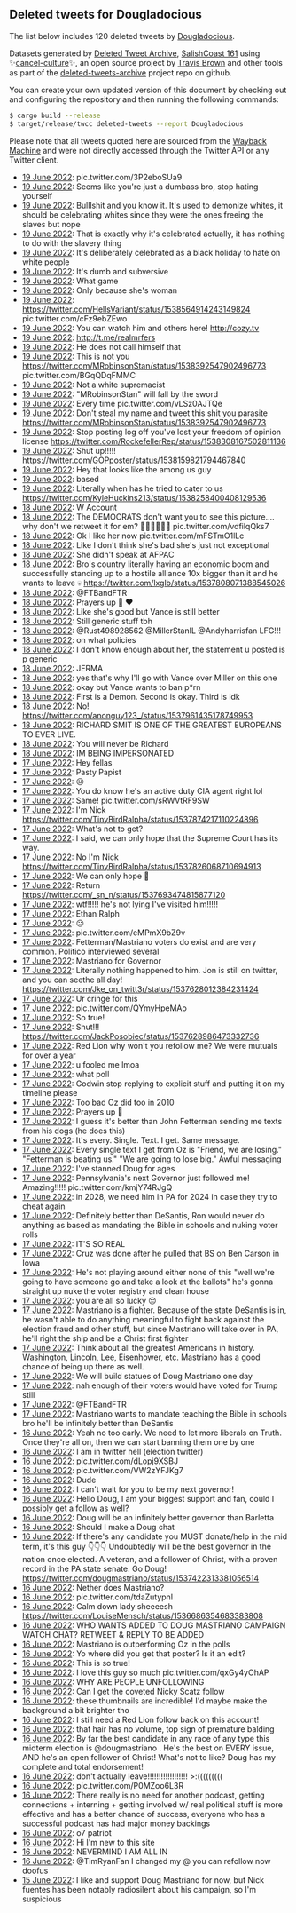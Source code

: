 ## Deleted tweets for Dougladocious

The list below includes 120 deleted tweets by
[Dougladocious](https://twitter.com/Dougladocious).



Datasets generated by [Deleted Tweet Archive](https://twitter.com/deletedtweet161), 
[SalishCoast 161](https://twitter.com/SalishCoastA) using 
✨[cancel-culture](https://github.com/travisbrown/cancel-culture)✨, an open source project by 
[Travis Brown](https://twitter.com/travisbrown) and other tools as part of the 
[deleted-tweets-archive](https://github.com/salcoast/deleted-tweets-archive/) project repo on github.

You can create your own updated version of this document by checking out and configuring the
repository and then running the following commands:

```bash
$ cargo build --release
$ target/release/twcc deleted-tweets --report Dougladocious
```

Please note that all tweets quoted here are sourced from the
[Wayback Machine](https://web.archive.org) and were not directly accessed through the Twitter API or
any Twitter client.

* [19 June 2022](https://web.archive.org/web/20220619221434/https://twitter.com/Dougladocious/status/1538646263066935297): pic.twitter.com/3P2eboSUa9 <!--1538646263066935297-->
* [19 June 2022](https://web.archive.org/web/20220619203341/https://twitter.com/Dougladocious/status/1538620981983453184): Seems like you're just a dumbass bro, stop hating yourself <!--1538620981983453184-->
* [19 June 2022](https://web.archive.org/web/20220619203137/https://twitter.com/Dougladocious/status/1538619573666209793): Bulllshit and you know it. It's used to demonize whites, it should be celebrating whites since they were the ones freeing the slaves but nope <!--1538619573666209793-->
* [19 June 2022](https://web.archive.org/web/20220619201810/https://twitter.com/Dougladocious/status/1538617040910667779): That is exactly why it's celebrated actually, it has nothing to do with the slavery thing <!--1538617040910667779-->
* [19 June 2022](https://web.archive.org/web/20220619201011/https://twitter.com/Dougladocious/status/1538614991959511045): It's deliberately celebrated as a black holiday to hate on white people <!--1538614991959511045-->
* [19 June 2022](https://web.archive.org/web/20220619190026/https://twitter.com/Dougladocious/status/1538597480627068929): It's dumb and subversive <!--1538597480627068929-->
* [19 June 2022](https://web.archive.org/web/20220619184953/https://twitter.com/Dougladocious/status/1538594822084349952): What game <!--1538594822084349952-->
* [19 June 2022](https://web.archive.org/web/20220619173848/https://twitter.com/Dougladocious/status/1538576766897381376): Only because she's woman <!--1538576766897381376-->
* [19 June 2022](https://web.archive.org/web/20220619170820/https://twitter.com/Dougladocious/status/1538569233440841728): https://twitter.com/HellsVariant/status/1538564914243149824  pic.twitter.com/cFz9ebZEwo <!--1538569233440841728-->
* [19 June 2022](https://web.archive.org/web/20220619065046/https://twitter.com/Dougladocious/status/1538413772326309888): You can watch him and others here! http://cozy.tv <!--1538413772326309888-->
* [19 June 2022](https://web.archive.org/web/20220619064850/https://twitter.com/Dougladocious/status/1538413407048712192): http://t.me/realmrfers <!--1538413407048712192-->
* [19 June 2022](https://web.archive.org/web/20220619064132/https://twitter.com/Dougladocious/status/1538411427383463936): He does not call himself that <!--1538411427383463936-->
* [19 June 2022](https://web.archive.org/web/20220619064052/https://twitter.com/Dougladocious/status/1538411264380116994): This is not you  https://twitter.com/MRobinsonStan/status/1538392547902496773  pic.twitter.com/BGqQDqFMMC <!--1538411264380116994-->
* [19 June 2022](https://web.archive.org/web/20220619063935/https://twitter.com/Dougladocious/status/1538411007378350080): Not a white supremacist <!--1538411007378350080-->
* [19 June 2022](https://web.archive.org/web/20220619063019/https://twitter.com/Dougladocious/status/1538408583439732736): "MRobinsonStan" will fall by the sword <!--1538408583439732736-->
* [19 June 2022](https://web.archive.org/web/20220619062856/https://twitter.com/Dougladocious/status/1538408354673983489): Every time pic.twitter.com/vLSz0AJTQe <!--1538408354673983489-->
* [19 June 2022](https://web.archive.org/web/20220619062653/https://twitter.com/Dougladocious/status/1538407724752453632): Don't steal my name and tweet this shit you parasite https://twitter.com/MRobinsonStan/status/1538392547902496773 <!--1538407724752453632-->
* [19 June 2022](https://web.archive.org/web/20220619012640/https://twitter.com/Dougladocious/status/1538330500594601985): Stop posting log off you've lost your freedom of opinion license https://twitter.com/RockefellerRep/status/1538308167502811136 <!--1538330500594601985-->
* [19 June 2022](https://web.archive.org/web/20220619011154/https://twitter.com/Dougladocious/status/1538327429349003269): Shut up!!!!! https://twitter.com/GOPposter/status/1538159821794467840 <!--1538327429349003269-->
* [19 June 2022](https://web.archive.org/web/20220619010752/https://twitter.com/Dougladocious/status/1538327349397184513): Hey that looks like the among us guy <!--1538327349397184513-->
* [19 June 2022](https://web.archive.org/web/20220619010914/https://twitter.com/Dougladocious/status/1538316974991679488): based <!--1538316974991679488-->
* [19 June 2022](https://web.archive.org/web/20220619003018/https://twitter.com/Dougladocious/status/1538315388777209856): Literally when has he tried to cater to us https://twitter.com/KyleHuckins213/status/1538258400408129536 <!--1538315388777209856-->
* [18 June 2022](https://web.archive.org/web/20220619004528/https://twitter.com/Dougladocious/status/1538307135389323264): W Account <!--1538307135389323264-->
* [18 June 2022](https://web.archive.org/web/20220618202714/https://twitter.com/Dougladocious/status/1538256164915490817): The DEMOCRATS don't want you to see this picture.... why don't we retweet it for em? 🤣🤣🤣🤣🤣🤣 pic.twitter.com/vdfilqQks7 <!--1538256164915490817-->
* [18 June 2022](https://web.archive.org/web/20220618200308/https://twitter.com/Dougladocious/status/1538250277072957440): Ok I like her now pic.twitter.com/mFSTmO1lLc <!--1538250277072957440-->
* [18 June 2022](https://web.archive.org/web/20220618195541/https://twitter.com/Dougladocious/status/1538248776724271104): Like I don't think she's bad she's just not exceptional <!--1538248776724271104-->
* [18 June 2022](https://web.archive.org/web/20220618195000/https://twitter.com/Dougladocious/status/1538247461592092677): She didn't speak at AFPAC <!--1538247461592092677-->
* [18 June 2022](https://web.archive.org/web/20220618122422/https://twitter.com/Dougladocious/status/1538135179050504192): Bro's country literally having an economic boom and successfully standing up to a hostile alliance 10x bigger than it and he wants to leave 💀 https://twitter.com/lxglb/status/1537808071388545026 <!--1538135179050504192-->
* [18 June 2022](https://web.archive.org/web/20220618025749/https://twitter.com/Dougladocious/status/1537992915212939270): @FTBandFTR <!--1537992915212939270-->
* [18 June 2022](https://web.archive.org/web/20220618022216/https://twitter.com/Dougladocious/status/1537983916962811904): Prayers up 🙏 ❤️ <!--1537983916962811904-->
* [18 June 2022](https://web.archive.org/web/20220618021537/https://twitter.com/Dougladocious/status/1537981999071174659): Like she's good but Vance is still better <!--1537982078200860675-->
* [18 June 2022](https://web.archive.org/web/20220618021537/https://twitter.com/Dougladocious/status/1537981999071174659): Still generic stuff tbh <!--1537981999071174659-->
* [18 June 2022](https://web.archive.org/web/20220618021401/https://twitter.com/Dougladocious/status/1537981932385886212): @Rust498928562 @MillerStanIL @Andyharrisfan LFG!!! <!--1537981932385886212-->
* [18 June 2022](https://web.archive.org/web/20220618011250/https://twitter.com/Dougladocious/status/1537966322083958784): on what policies <!--1537966322083958784-->
* [18 June 2022](https://web.archive.org/web/20220618011108/https://twitter.com/Dougladocious/status/1537966061542289409): I don't know enough about her, the statement u posted is p generic <!--1537966061542289409-->
* [18 June 2022](https://web.archive.org/web/20220618011029/https://twitter.com/Dougladocious/status/1537965692347043844): JERMA <!--1537965692347043844-->
* [18 June 2022](https://web.archive.org/web/20220618010932/https://twitter.com/Dougladocious/status/1537965461408600066): yes that's why I'll go with Vance over Miller on this one <!--1537965626366365696-->
* [18 June 2022](https://web.archive.org/web/20220618010932/https://twitter.com/Dougladocious/status/1537965461408600066): okay but Vance wants to ban p*rn <!--1537965461408600066-->
* [18 June 2022](https://web.archive.org/web/20220618010747/https://twitter.com/Dougladocious/status/1537964958423478273): First is a Demon. Second is okay. Third is idk <!--1537964958423478273-->
* [18 June 2022](https://web.archive.org/web/20220618005815/https://twitter.com/Dougladocious/status/1537962703788027904): No! https://twitter.com/anonguy123_/status/1537961435178749953 <!--1537962703788027904-->
* [18 June 2022](https://web.archive.org/web/20220618004919/https://twitter.com/Dougladocious/status/1537960434560512000): RICHARD SMIT IS ONE OF THE GREATEST EUROPEANS TO EVER LIVE. <!--1537960434560512000-->
* [18 June 2022](https://web.archive.org/web/20220618004452/https://twitter.com/Dougladocious/status/1537959344003682305): You will never be Richard <!--1537959344003682305-->
* [18 June 2022](https://web.archive.org/web/20220618002646/https://twitter.com/Dougladocious/status/1537954779627782145): IM BEING IMPERSONATED <!--1537954779627782145-->
* [17 June 2022](https://web.archive.org/web/20220617223144/https://twitter.com/Dougladocious/status/1537925858328838145): Hey fellas <!--1537925858328838145-->
* [17 June 2022](https://web.archive.org/web/20220617205351/https://twitter.com/Dougladocious/status/1537901077558722562): Pasty Papist <!--1537901077558722562-->
* [17 June 2022](https://web.archive.org/web/20220617204911/https://twitter.com/Dougladocious/status/1537899338621300736): 😐 <!--1537899338621300736-->
* [17 June 2022](https://web.archive.org/web/20220617203604/https://twitter.com/Dougladocious/status/1537896598562254850): You do know he's an active duty CIA agent right lol <!--1537896598562254850-->
* [17 June 2022](https://web.archive.org/web/20220617200356/https://twitter.com/Dougladocious/status/1537888589077356548): Same! pic.twitter.com/sRWVtRF9SW <!--1537888589077356548-->
* [17 June 2022](https://web.archive.org/web/20220617190704/https://twitter.com/Dougladocious/status/1537874376351223808): I'm Nick https://twitter.com/TinyBirdRalpha/status/1537874217110224896 <!--1537874376351223808-->
* [17 June 2022](https://web.archive.org/web/20220617190236/https://twitter.com/Dougladocious/status/1537873153044754438): What's not to get? <!--1537873153044754438-->
* [17 June 2022](https://web.archive.org/web/20220617184528/https://twitter.com/Dougladocious/status/1537868999169564675): I said, we can only hope that the Supreme Court has its way. <!--1537868999169564675-->
* [17 June 2022](https://web.archive.org/web/20220617183646/https://twitter.com/Dougladocious/status/1537866624505716736): No I'm Nick https://twitter.com/TinyBirdRalpha/status/1537826068710694913 <!--1537866624505716736-->
* [17 June 2022](https://web.archive.org/web/20220617183012/https://twitter.com/Dougladocious/status/1537865156914454528): We can only hope 🙏 <!--1537865156914454528-->
* [17 June 2022](https://web.archive.org/web/20220617182950/https://twitter.com/Dougladocious/status/1537865028011020289): Return https://twitter.com/_sn_n/status/1537693474815877120 <!--1537865028011020289-->
* [17 June 2022](https://web.archive.org/web/20220617182020/https://twitter.com/Dougladocious/status/1537862622518845440): wtf!!!!! he's not lying I've visited him!!!!! <!--1537862622518845440-->
* [17 June 2022](https://web.archive.org/web/20220617181419/https://twitter.com/Dougladocious/status/1537860899595161601): Ethan Ralph <!--1537860899595161601-->
* [17 June 2022](https://web.archive.org/web/20220617180238/https://twitter.com/Dougladocious/status/1537858102829191169): 😐 <!--1537858102829191169-->
* [17 June 2022](https://web.archive.org/web/20220617174919/https://twitter.com/Dougladocious/status/1537854058912010245): pic.twitter.com/eMPmX9bZ9v <!--1537854058912010245-->
* [17 June 2022](https://web.archive.org/web/20220617082928/https://twitter.com/Dougladocious/status/1537713807400873986): Fetterman/Mastriano voters do exist and are very common. Politico interviewed several <!--1537713807400873986-->
* [17 June 2022](https://web.archive.org/web/20220617072500/https://twitter.com/Dougladocious/status/1537697658533462016): Mastriano for Governor <!--1537697658533462016-->
* [17 June 2022](https://web.archive.org/web/20220617060317/https://twitter.com/Dougladocious/status/1537676939519004673): Literally nothing happened to him. Jon is still on twitter, and you can seethe all day! https://twitter.com/Jke_on_twitt3r/status/1537628012384231424 <!--1537676939519004673-->
* [17 June 2022](https://web.archive.org/web/20220617060242/https://twitter.com/Dougladocious/status/1537676883696959488): Ur cringe for this <!--1537676883696959488-->
* [17 June 2022](https://web.archive.org/web/20220617040533/https://twitter.com/Dougladocious/status/1537647540568567808): pic.twitter.com/QYmyHpeMAo <!--1537647540568567808-->
* [17 June 2022](https://web.archive.org/web/20220617040051/https://twitter.com/Dougladocious/status/1537646350610927617): So true! <!--1537646350610927617-->
* [17 June 2022](https://web.archive.org/web/20220617035227/https://twitter.com/Dougladocious/status/1537644239710035969): Shut!!! https://twitter.com/JackPosobiec/status/1537628986473332736 <!--1537644239710035969-->
* [17 June 2022](https://web.archive.org/web/20220617034036/https://twitter.com/Dougladocious/status/1537641257140371456): Red Lion why won't you refollow me? We were mutuals for over a year <!--1537641257140371456-->
* [17 June 2022](https://web.archive.org/web/20220617033507/https://twitter.com/Dougladocious/status/1537639839755026435): u fooled me lmoa <!--1537639839755026435-->
* [17 June 2022](https://web.archive.org/web/20220617025153/https://twitter.com/Dougladocious/status/1537628895121395714): what poll <!--1537628895121395714-->
* [17 June 2022](https://web.archive.org/web/20220617014617/https://twitter.com/Dougladocious/status/1537612399011737602): Godwin stop replying to explicit stuff and putting it on my timeline please <!--1537612399011737602-->
* [17 June 2022](https://web.archive.org/web/20220617014200/https://twitter.com/Dougladocious/status/1537611333952278528): Too bad Oz did too in 2010 <!--1537611333952278528-->
* [17 June 2022](https://web.archive.org/web/20220617013502/https://twitter.com/Dougladocious/status/1537609681371373571): Prayers up 🙏 <!--1537609681371373571-->
* [17 June 2022](https://web.archive.org/web/20220617012524/https://twitter.com/Dougladocious/status/1537607195826831361): I guess it's better than John Fetterman sending me texts from his dogs (he does this) <!--1537607195826831361-->
* [17 June 2022](https://web.archive.org/web/20220617011410/https://twitter.com/Dougladocious/status/1537603232972914689): It's every. Single. Text. I get. Same message. <!--1537603232972914689-->
* [17 June 2022](https://web.archive.org/web/20220617010707/https://twitter.com/Dougladocious/status/1537602550731620353): Every single text I get from Oz is "Friend, we are losing." "Fetterman is beating us." "We are going to lose big." Awful messaging <!--1537602550731620353-->
* [17 June 2022](https://web.archive.org/web/20220617010117/https://twitter.com/Dougladocious/status/1537600934049722374): I've stanned Doug for ages <!--1537600934049722374-->
* [17 June 2022](https://web.archive.org/web/20220617005423/https://twitter.com/Dougladocious/status/1537599306412302336): Pennsylvania's next Governor just followed me! Amazing!!!!! pic.twitter.com/kmjY74RJgQ <!--1537599306412302336-->
* [17 June 2022](https://web.archive.org/web/20220617005253/https://twitter.com/Dougladocious/status/1537599020058693633): in 2028, we need him in PA for 2024 in case they try to cheat again <!--1537599020058693633-->
* [17 June 2022](https://web.archive.org/web/20220617005236/https://twitter.com/Dougladocious/status/1537598782170349572): Definitely better than DeSantis, Ron would never do anything as based as mandating the Bible in schools and nuking voter rolls <!--1537598782170349572-->
* [17 June 2022](https://web.archive.org/web/20220617005130/https://twitter.com/Dougladocious/status/1537598606995345410): IT'S SO REAL <!--1537598606995345410-->
* [17 June 2022](https://web.archive.org/web/20220617004941/https://twitter.com/Dougladocious/status/1537598183987204096): Cruz was done after he pulled that BS on Ben Carson in Iowa <!--1537598183987204096-->
* [17 June 2022](https://web.archive.org/web/20220617004647/https://twitter.com/Dougladocious/status/1537596523185377281): He's not playing around either none of this "well we're going to have someone go and take a look at the ballots" he's gonna straight up nuke the voter registry and clean house <!--1537596523185377281-->
* [17 June 2022](https://web.archive.org/web/20220617004110/https://twitter.com/Dougladocious/status/1537596019189374978): you are all so lucky 😔 <!--1537596019189374978-->
* [17 June 2022](https://web.archive.org/web/20220617004002/https://twitter.com/Dougladocious/status/1537595798749335556): Mastriano is a fighter. Because of the state DeSantis is in, he wasn't able to do anything meaningful to fight back against the election fraud and other stuff, but since Mastriano will take over in PA, he'll right the ship and be a Christ first fighter <!--1537595798749335556-->
* [17 June 2022](https://web.archive.org/web/20220617003802/https://twitter.com/Dougladocious/status/1537595194459267077): Think about all the greatest Americans in history.  Washington, Lincoln, Lee, Eisenhower, etc.  Mastriano has a good chance of being up there as well. <!--1537595194459267077-->
* [17 June 2022](https://web.archive.org/web/20220617003238/https://twitter.com/Dougladocious/status/1537593845180993540): We will build statues of Doug Mastriano one day <!--1537593845180993540-->
* [17 June 2022](https://web.archive.org/web/20220617002655/https://twitter.com/Dougladocious/status/1537592396955160577): nah enough of their voters would have voted for Trump still <!--1537592396955160577-->
* [17 June 2022](https://web.archive.org/web/20220617001920/https://twitter.com/Dougladocious/status/1537590511330000896): @FTBandFTR <!--1537590511330000896-->
* [17 June 2022](https://web.archive.org/web/20220617001836/https://twitter.com/Dougladocious/status/1537590455445213184): Mastriano wants to mandate teaching the Bible in schools bro he'll be infinitely better than DeSantis <!--1537590455445213184-->
* [16 June 2022](https://web.archive.org/web/20220616235331/https://twitter.com/Dougladocious/status/1537584027808440320): Yeah no too early. We need to let more liberals on Truth. Once they're all on, then we can start banning them one by one <!--1537584027808440320-->
* [16 June 2022](https://web.archive.org/web/20220616232300/https://twitter.com/Dougladocious/status/1537576391516073984): I am in twitter hell (election twitter) <!--1537576391516073984-->
* [16 June 2022](https://web.archive.org/web/20220616231146/https://twitter.com/Dougladocious/status/1537573590937239552): pic.twitter.com/dLopj9XSBJ <!--1537573590937239552-->
* [16 June 2022](https://web.archive.org/web/20220616225041/https://twitter.com/Dougladocious/status/1537568232915320832): pic.twitter.com/VW2zYFJKg7 <!--1537568232915320832-->
* [16 June 2022](https://web.archive.org/web/20220616224902/https://twitter.com/Dougladocious/status/1537567871139708928): Dude <!--1537567871139708928-->
* [16 June 2022](https://web.archive.org/web/20220616224550/https://twitter.com/Dougladocious/status/1537566847574450180): I can't wait for you to be my next governor! <!--1537566847574450180-->
* [16 June 2022](https://web.archive.org/web/20220616203552/https://twitter.com/Dougladocious/status/1537534209711038476): Hello Doug, I am your biggest support and fan, could I possibly get a follow as well? <!--1537534209711038476-->
* [16 June 2022](https://web.archive.org/web/20220616203354/https://twitter.com/Dougladocious/status/1537533828771811328): Doug will be an infinitely better governor than Barletta <!--1537533828771811328-->
* [16 June 2022](https://web.archive.org/web/20220616202545/https://twitter.com/Dougladocious/status/1537531070421286912): Should I make a Doug chat <!--1537531070421286912-->
* [16 June 2022](https://web.archive.org/web/20220616202424/https://twitter.com/Dougladocious/status/1537529973371707392): If there's any candidate you MUST donate/help in the mid term, it's this guy 👇👇👇  Undoubtedly will be the best governor in the nation once elected. A veteran, and a follower of Christ, with a proven record in the PA state senate.  Go Doug! https://twitter.com/dougmastriano/status/1537422313381056514 <!--1537529973371707392-->
* [16 June 2022](https://web.archive.org/web/20220616072145/https://twitter.com/Dougladocious/status/1537334508277714944): Nether does Mastriano? <!--1537334508277714944-->
* [16 June 2022](https://web.archive.org/web/20220616064419/https://twitter.com/Dougladocious/status/1537325104111267840): pic.twitter.com/tdaZutypnl <!--1537325104111267840-->
* [16 June 2022](https://web.archive.org/web/20220616063909/https://twitter.com/Dougladocious/status/1537323798663512064): Calm down lady sheeeesh https://twitter.com/LouiseMensch/status/1536686354683383808 <!--1537323798663512064-->
* [16 June 2022](https://web.archive.org/web/20220616063249/https://twitter.com/Dougladocious/status/1537322129229762560): WHO WANTS ADDED TO DOUG MASTRIANO CAMPAIGN WATCH CHAT?  RETWEET & REPLY TO BE ADDED <!--1537322129229762560-->
* [16 June 2022](https://web.archive.org/web/20220616062613/https://twitter.com/Dougladocious/status/1537320479001911297): Mastriano is outperforming Oz in the polls <!--1537320479001911297-->
* [16 June 2022](https://web.archive.org/web/20220616062404/https://twitter.com/Dougladocious/status/1537319945146712065): Yo where did you get that poster? Is it an edit? <!--1537319945146712065-->
* [16 June 2022](https://web.archive.org/web/20220616062259/https://twitter.com/Dougladocious/status/1537319646109569024): This is so true! <!--1537319646109569024-->
* [16 June 2022](https://web.archive.org/web/20220616060852/https://twitter.com/Dougladocious/status/1537316191726931971): I love this guy so much pic.twitter.com/qxGy4yOhAP <!--1537316191726931971-->
* [16 June 2022](https://web.archive.org/web/20220616055945/https://twitter.com/Dougladocious/status/1537313888563343360): WHY ARE PEOPLE UNFOLLOWING <!--1537313888563343360-->
* [16 June 2022](https://web.archive.org/web/20220616055951/https://twitter.com/Dougladocious/status/1537313806786912256): Can I get the coveted Nicky Scatz follow <!--1537313806786912256-->
* [16 June 2022](https://web.archive.org/web/20220616055841/https://twitter.com/Dougladocious/status/1537313623516893184): these thumbnails are incredible! I'd maybe make the background a bit brighter tho <!--1537313623516893184-->
* [16 June 2022](https://web.archive.org/web/20220616052726/https://twitter.com/Dougladocious/status/1537305630368837637): I still need a Red Lion follow back on this account! <!--1537305630368837637-->
* [16 June 2022](https://web.archive.org/web/20220616052316/https://twitter.com/Dougladocious/status/1537304605058641921): that hair has no volume, top sign of premature balding <!--1537304605058641921-->
* [16 June 2022](https://web.archive.org/web/20220616050536/https://twitter.com/Dougladocious/status/1537300277551833089): By far the best candidate in any race of any type this midterm election is  @dougmastriano . He's the best on EVERY issue, AND he's an open follower of Christ! What's not to like? Doug has my complete and total endorsement! <!--1537300277551833089-->
* [16 June 2022](https://web.archive.org/web/20220616045411/https://twitter.com/Dougladocious/status/1537297377580699648): don't actually leave!!!!!!!!!!!!!!!!!! >:((((((((( <!--1537297377580699648-->
* [16 June 2022](https://web.archive.org/web/20220616045304/https://twitter.com/Dougladocious/status/1537296959492476928): pic.twitter.com/P0MZoo6L3R <!--1537296959492476928-->
* [16 June 2022](https://web.archive.org/web/20220616044843/https://twitter.com/Dougladocious/status/1537295881480830977): There really is no need for another podcast, getting connections + interning + getting involved w/ real political stuff is more effective and has a better chance of success, everyone who has a successful podcast has had major money backings <!--1537295881480830977-->
* [16 June 2022](https://web.archive.org/web/20220616044757/https://twitter.com/Dougladocious/status/1537295688316424192): o7 patriot <!--1537295688316424192-->
* [16 June 2022](https://web.archive.org/web/20220616044707/https://twitter.com/Dougladocious/status/1537295490617954304): Hi I'm new to this site <!--1537295490617954304-->
* [16 June 2022](https://web.archive.org/web/20220616043250/https://twitter.com/Dougladocious/status/1537291986927079424): NEVERMIND I AM ALL IN <!--1537291986927079424-->
* [16 June 2022](https://web.archive.org/web/20220616043206/https://twitter.com/Dougladocious/status/1537291631346520064): @TimRyanFan  I changed my @ you can refollow now doofus <!--1537291631346520064-->
* [15 June 2022](https://web.archive.org/web/20220616043250/https://twitter.com/Dougladocious/status/1537291986927079424): I like and support Doug Mastriano for now, but Nick fuentes has been notably radiosilent about his campaign, so I'm suspicious <!--1536966331903393792-->

